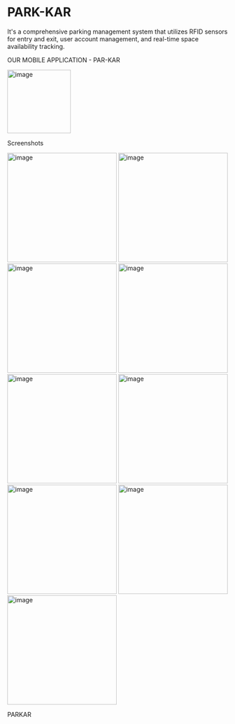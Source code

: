 # PARK-KAR
It's a comprehensive parking management system that utilizes RFID sensors for entry and exit, user account management, and real-time space availability tracking.

OUR MOBILE APPLICATION - PAR-KAR


<img width="145" alt="image" src="https://github.com/varad-nikam/PARK-KAR/assets/108221745/5afffe6a-c72e-46ac-b359-ac450fbc463f">


Screenshots


<img width="250" alt="image" src="https://github.com/varad-nikam/PARK-KAR/assets/108221745/ad28479d-c05c-4f83-bff7-ced83a72f77a">
<img width="250" alt="image" src="https://github.com/varad-nikam/PARK-KAR/assets/108221745/b7d0be28-e37c-4407-8239-c68705fdebd8">
<img width="250" alt="image" src="https://github.com/varad-nikam/PARK-KAR/assets/108221745/de5de6a6-bbd5-4011-9f1c-9a5a90643823">
<img width="250" alt="image" src="https://github.com/varad-nikam/PARK-KAR/assets/108221745/1aa6fba6-5061-4461-b1b3-bbcc8f5d5813">
<img width="250" alt="image" src="https://github.com/varad-nikam/PARK-KAR/assets/108221745/baa1bb14-d89c-4ca8-9112-1631457785b0">
<img width="250" alt="image" src="https://github.com/varad-nikam/PARK-KAR/assets/108221745/f6b7961a-acd7-458a-a656-c0dbf9198e79">
<img width="250" alt="image" src="https://github.com/varad-nikam/PARK-KAR/assets/108221745/cdb2102f-37b6-42ee-9cc3-0a20dda05838">
<img width="250" alt="image" src="https://github.com/varad-nikam/PARK-KAR/assets/108221745/78e22d74-c2a3-44b7-9312-2d0609932918">
<img width="250" alt="image" src="https://github.com/varad-nikam/PARK-KAR/assets/108221745/9e42bbee-a921-4a4f-be27-b0069bf34852">



PARKAR







